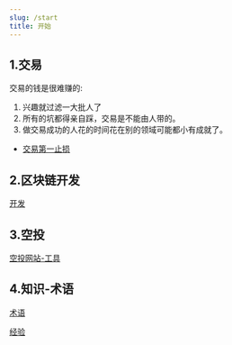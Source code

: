```yaml
---
slug: /start
title: 开始
---
```


## 1.交易
交易的钱是很难赚的:
1. 兴趣就过滤一大批人了
2. 所有的坑都得亲自踩，交易是不能由人带的。
3. 做交易成功的人花的时间花在别的领域可能都小有成就了。

- [交易第一止损](./trader/止损)

## 2.区块链开发
[开发](./develop/readme)

## 3.空投
[空投网站-工具](./空投网站-工具)

## 4.知识-术语
[术语](./知识/术语)

[经验](./知识/思维-越是没有成本的越占用你的时间)